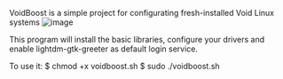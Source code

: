 VoidBoost is a simple project for configurating fresh-installed Void Linux systems
![image](https://user-images.githubusercontent.com/58221166/131160023-8345cbd4-9635-4191-a689-b94df7d8149c.png)

This program will install the basic libraries, configure your drivers and enable lightdm-gtk-greeter as default login service.

To use it:
$ chmod +x voidboost.sh
$ sudo ./voidboost.sh
